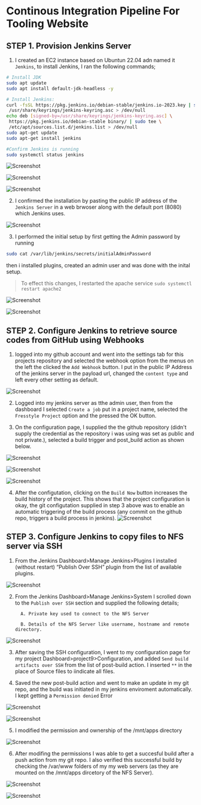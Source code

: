 # Continous Integration Pipeline For Tooling Website

 ## STEP 1.  **Provision Jenkins Server**


1. I created an EC2 instance based on Ubuntun 22.04 adn named it `Jenkins`, to install Jenkins, I ran the following commands;
 ```bash 
 # Install JDK
sudo apt update
sudo apt install default-jdk-headless -y

# Install Jenkins:
curl -fsSL https://pkg.jenkins.io/debian-stable/jenkins.io-2023.key | sudo tee \
  /usr/share/keyrings/jenkins-keyring.asc > /dev/null
echo deb [signed-by=/usr/share/keyrings/jenkins-keyring.asc] \
  https://pkg.jenkins.io/debian-stable binary/ | sudo tee \
  /etc/apt/sources.list.d/jenkins.list > /dev/null
sudo apt-get update
sudo apt-get install jenkins

#Confirm Jenkins is running
sudo systemctl status jenkins
```

![Screenshot](https://github.com/ardamz/my-demo/blob/main/project9/update.png)

![Screenshot](https://github.com/ardamz/my-demo/blob/main/project9/InstallJenkins.png)

![Screenshot](https://github.com/ardamz/my-demo/blob/main/project9/JenkinsStatus.png)

2. I confirmed the installation by pasting the public IP address of the `Jenkins Server` in a web brwoser along with the default port (8080) which Jenkins uses.

![Screenshot](https://github.com/ardamz/my-demo/blob/main/project9/JenkinsHome.png)

3. I performed the initial setup by first getting the Admin password by running 
```bash
sudo cat /var/lib/jenkins/secrets/initialAdminPassword
```
then i installed plugins, created an admin user and was done with the inital setup.

>To effect this changes, I restarted the apache service `sudo systemctl restart apache2`


![Screenshot](https://github.com/ardamz/my-demo/blob/main/project9/AddUser.png)


![Screenshot](https://github.com/ardamz/my-demo/blob/main/project9/SetupComplete.png)

## STEP 2.  **Configure Jenkins to retrieve source codes from GitHub using Webhooks**

1. logged into my github account and went into the settings tab for this projects repository and selected the webhook option from the menus on the left the clicked the `Add Webhook` button. I put in the public IP Address of the jenkins server in the payload url, changed the `content type` and left every other setting as default.

![Screenshot](https://github.com/ardamz/my-demo/blob/main/project9/Webhook.png)


2. Logged into my jenkins server as tthe admin user, then from the dashboard I selected `Create a job` put in a project name, selected the `Fresstyle Project` option and the pressed the OK button.

3. On the configuration page, I supplied the the github repository (didn't supply the credential as the repository i was using was set as public and not private.), selected a build trigger and post_build action as shown below.

![Screenshot](https://github.com/ardamz/my-demo/blob/main/project9/GitRepo.png)

![Screenshot](https://github.com/ardamz/my-demo/blob/main/project9/BuildTrigger.png)

![Screenshot](https://github.com/ardamz/my-demo/blob/main/project9/PostBuild.png)

4. After the configutation, clicking on the `Build Now` button increases the build history of the project. This shows that the project configuration is okay, the git configutation supplied in step 3 above was to enable an automatic triggering of the build process (any commit on the github repo, triggers a build process in jenkins).
![Screenshot](https://github.com/ardamz/my-demo/blob/main/project9/AutoBuild.png)

## STEP 3.  **Configure Jenkins to copy files to NFS server via SSH**

1. From the Jenkins Dashboard>Manage Jenkins>Plugins I installed (without restart) “Publish Over SSH” plugin from the list of available plugins.

![Screenshot](https://github.com/ardamz/my-demo/blob/main/project9/PublishOverSSH.png)

2. From the Jenkins Dashboard>Manage Jenkins>System I scrolled down to the `Publish over SSH` section and supplied the following details;

         A. Private key used to connect to the NFS Server

         B. Details of the NFS Server like username, hostname and remote directory.


![Screenshot](https://github.com/ardamz/my-demo/blob/main/project9/ConfigureSSH.png)

3. After saving the SSH configuration, I went to my configuration page for my project Dashboard>project9>Configuration, and added `Send build artifacts over SSH` from the list of post-build action. I inserted `**` in the place of Source files to iindicate all files.

4. Saved the new post-build action and went to make an update in my git repo, and the build was initiated in my jenkins enviroment automatically. I kept getting a `Permission denied` Error

![Screenshot](https://github.com/ardamz/my-demo/blob/main/project9/Errors.png)

![Screenshot](https://github.com/ardamz/my-demo/blob/main/project9/Build8.png)

5. I modified the permission and ownership of the /mnt/apps directory

![Screenshot](https://github.com/ardamz/my-demo/blob/main/project9/Permission.png)

6. After modifing the permissions I was able to get a succesful build after a push action from my git repo. I also verified this successful build by checking the /var/www folders of my my web servers (as they are mounted on the /mnt/apps dircetory of the NFS Server).

![Screenshot](https://github.com/ardamz/my-demo/blob/main/project9/Build9.png)

![Screenshot](https://github.com/ardamz/my-demo/blob/main/project9/CopyVerified.png)

